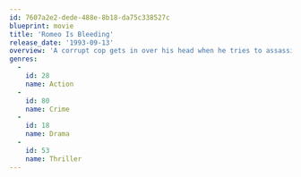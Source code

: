 ```yaml
---
id: 7607a2e2-dede-488e-8b18-da75c338527c
blueprint: movie
title: 'Romeo Is Bleeding'
release_date: '1993-09-13'
overview: 'A corrupt cop gets in over his head when he tries to assassinate a beautiful Russian hit-woman.'
genres:
  -
    id: 28
    name: Action
  -
    id: 80
    name: Crime
  -
    id: 18
    name: Drama
  -
    id: 53
    name: Thriller
---
```

